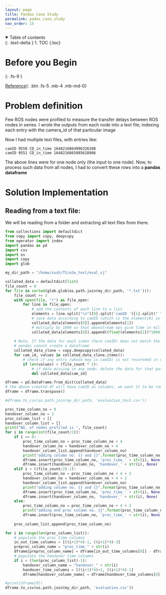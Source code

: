 ```yaml
---
layout: page
title: Pandas Case Study
permalink: padas_case_study
nav_order: 15
---
```


<details open markdown="block">
  <summary>
    Table of contents
  </summary>
  {: .text-delta }
1. TOC
{:toc}
</details>

# Before you Begin
{: .fs-9 }

[Reference](){: .btn .fs-5 .mb-4 .mb-md-0}

# Problem definition

Few ROS nodes were profiled to measure the transfer delays between ROS nodes in series. I wrote the outputs from each node into a text file; indexing each entry with the camera_id of that particular image

Now I had multiple text files, with entries like:
```
camID 9550 CD_in_time 1648216864996326208
camID 9551 CD_in_time 1648216865085628986
```

The above lines were for one node only (the input to one node). Now, to process such data from all nodes, I had to convert these rows into a **pandas dataframe**

# Solution Implementation

## Reading from a text file:

We will be reading from a folder and extracting all text files from there.

```python
from collections import defaultdict
from copy import copy, deepcopy
from operator import index
import pandas as pd
import csv
import os
import copy
import glob

my_dir_path = "/home/sush/TS/e2e_test/eval_sj"

collated_data = defaultdict(list)
file_count = 0
for file in sorted(glob.glob(os.path.join(my_dir_path, '*.txt'))):
    file_count += 1
    with open(file, "r") as file_open:
        for line in file_open:
            # add the contents of each line to a list
            elements = line.split("\n")[0].split('camID ')[1].split(" ")
            # save data according to camID (which is the element[0] in each line)
            collated_data[elements[0]].append(elements[1])
            # multiply by 1000 so that downstream ops give time in milliseconds
            collated_data[elements[0]].append((float(elements[2])*1000))
        
    # Note. If the data for each index (here camID) does not match the lenght of data in other datapoints, 
    # pandas cannot create a dataframe
    collated_data_clone = copy.deepcopy(collated_data)
    for cam_id, values in collated_data_clone.items():
        # check if any entry (whose key is camID) is not recoreded in each node
        if len(values) < (file_count * 2):
            # if data missing in any node: delete the data for that particular camID
            del collated_data[cam_id]

dframe = pd.DataFrame.from_dict(collated_data)
# the above created df will have camID as columns, we want it to be row-wise therefore transpose
dframe = dframe.transpose()

#dframe.to_csv(os.path.join(my_dir_path, 'evaluation_test.csv'))

proc_time_column_no = 0
handover_column_no = 1
proc_column_list = []
handover_column_list = []
print("No. of nodes profiled is ", file_count)
for i in range(int(file_count/2)):
    if i == 0:
        proc_time_column_no = proc_time_column_no + 4
        handover_column_no = handover_column_no + 4
        handover_column_list.append(handover_column_no)
        print("adding column no. {} and {}".format(proc_time_column_no, handover_column_no))
        dframe.insert(proc_time_column_no, 'proc_time_' + str(i), None)
        dframe.insert(handover_column_no, 'handover_' + str(i), None)
    elif i < ((file_count/2)-1):
        proc_time_column_no = proc_time_column_no + 4 + 2
        handover_column_no = handover_column_no + 4 + 2
        handover_column_list.append(handover_column_no)
        print("adding column no. {} and {}".format(proc_time_column_no, handover_column_no))
        dframe.insert(proc_time_column_no, 'proc_time_' + str(i), None)
        dframe.insert(handover_column_no, 'handover_' + str(i), None)
    else:
        proc_time_column_no = proc_time_column_no + 4 + 2
        print("adding end proc column no. {}".format(proc_time_column_no))
        dframe.insert(proc_time_column_no, 'proc_time_' + str(i), None)
    
    proc_column_list.append(proc_time_column_no)

for i in range(len(proc_column_list)):
    # populate the proc time columns
    in_out_time_columns = [((i+1)*4)-1, ((i+1)*4)-3] 
    preproc_column_name = "proc_time_" + str(i)
    dframe[preproc_column_name] = dframe[in_out_time_columns[0]] - dframe[in_out_time_columns[1]]
    # populate the handover time columns
    if i < (len(proc_column_list)-1):
        handover_column_name = "handover_" + str(i)
        handover_time_columns = [((i+1)*4)+1, ((i+1)*4)-1]
        dframe[handover_column_name] = dframe[handover_time_columns[0]] - dframe[handover_time_columns[1]]

#print(dframe[0])
dframe.to_csv(os.path.join(my_dir_path, 'evaluation.csv'))
```
